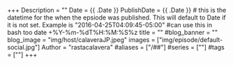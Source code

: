 +++
Description = ""
Date = {{ .Date }}
PublishDate = {{ .Date }} # this is the datetime for the when the epsiode was published. This will default to Date if it is not set. Example is "2016-04-25T04:09:45-05:00" #can use this in bash too date +%Y-%m-%dT%H:%M:%S%z
title = ""
#blog_banner = ""
blog_image = "img/host/calaveraJP.jpeg"
images = ["img/episode/default-social.jpg"]
Author = "rastacalavera"
#aliases = ["/##"]
#series = [""]
#tags = [""]
+++
